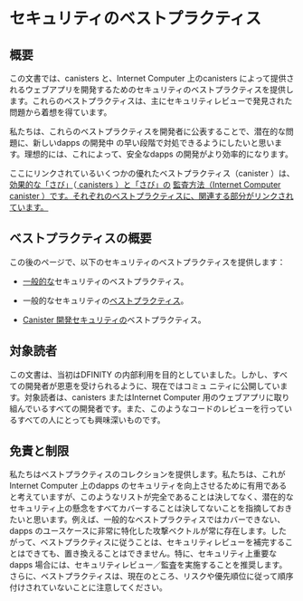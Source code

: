 # セキュリティのベストプラクティス

## 概要

この文書では、canisters と、Internet Computer 上のcanisters によって提供されるウェブアプリを開発するためのセキュリティのベストプラクティスを提供します。これらのベストプラクティスは、主にセキュリティレビューで発見された問題から着想を得ています。

私たちは、これらのベストプラクティスを開発者に公表することで、潜在的な問題に、新しいdapps の開発中 の早い段階で対処できるようにしたいと思います。理想的には、これによって、安全なdapps の開発がより効率的になります。

ここにリンクされているいくつかの優れたベストプラクティス（canister ）は、[効果的な「さび」](https://mmapped.blog/posts/01-effective-rust-canisters.html)（[ canisters ）と「さび」の](https://mmapped.blog/posts/01-effective-rust-canisters.html) [監査方法（Internet Computer canister ）です。それぞれのベストプラクティスに、関連する部分がリンクされています。](https://www.joachim-breitner.de/blog/788-How_to_audit_an_Internet_Computer_canister)

## ベストプラクティスの概要

この後のページで、以下のセキュリティのベストプラクティスを提供します：

- [一般的な](./general-security-best-practices.md)セキュリティのベストプラクティス。

- 一般的なセキュリティの[ベストプラクティス](./web-app-development-security-best-practices.md)。

- [Canister 開発セキュリティの](./rust-canister-development-security-best-practices.md)ベストプラクティス。

## 対象読者

この文書は、当初はDFINITY の内部利用を目的としていました。しかし、すべての開発者が恩恵を受けられるように、現在ではコミュ ニティに公開しています。対象読者は、canisters またはInternet Computer 用のウェブアプリに取り組んでいるすべての開発者です。また、このようなコードのレビューを行っているすべての人にとっても興味深いものです。

## 免責と制限

私たちはベストプラクティスのコレクションを提供します。私たちは、これがInternet Computer 上のdapps のセキュリティを向上させるために有用であると考えていますが、このようなリストが完全であることは決してなく、潜在的なセキュリティ上の懸念をすべてカバーすることは決してないことを指摘しておきたいと思います。例えば、一般的なベストプラクティスではカバーできない、dapps のユースケースに非常に特化した攻撃ベクトルが常に存在します。したがって、ベストプラクティスに従うことは、セキュリティレビューを補完することはできても、置き換えることはできません。特に、セキュリティ上重要なdapps 場合には、セキュリティレビュー／監査を実施することを推奨します。さらに、ベストプラクティスは、現在のところ、リスクや優先順位に従って順序付けされていないことに注意してください。

<!---
# Security best practices

## Overview

This document provides security best practices for developing canisters and web apps served by canisters on the Internet Computer. These best practices are mostly inspired by issues found in security reviews.

We would like to advertise these best practices to developers so that potential issues can be addressed early during the development of new dapps, and not only in the end when (if at all) a security review is done. Ideally, this will make the development of secure dapps more efficient.

Some excellent canister best practices linked here are from [effective Rust canisters](https://mmapped.blog/posts/01-effective-rust-canisters.html) and [how to audit an Internet Computer canister](https://www.joachim-breitner.de/blog/788-How_to_audit_an_Internet_Computer_canister). The relevant sections are linked in the individual best practices.

## Best Practices Overview

We provide the following security best practices in the subsequent pages:

-   [General security best practices](./general-security-best-practices.md).

-   [Web app specific security best practices](./web-app-development-security-best-practices.md).

-   [Canister development security best practices](./rust-canister-development-security-best-practices.md).

## Target Audience

This document was initially intended for internal use at DFINITY. However, we now publish this to the community so every developer can benefit. The target audience are any developers working on canisters or web apps for the Internet Computer. This is also of interest to anyone doing reviews of such code.

## Disclaimers and Limitations

We provide a collection of best practices that may grow over time. While we think this is useful to improve security of dapps on the Internet Computer, we’d like to point out that such a list will never be complete and will never cover all potential security concerns. For example, there will always be attack vectors very specific to a dapps use cases that cannot be covered by general best practices. Thus, following the best practices can complement, but not replace security reviews. Especially for security critical dapps we recommend performing security reviews/audits. Furthermore, please not that the best practices are currently not ordered according to risk or priority.

-->
